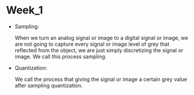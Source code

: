 # Week_1

- Sampling: 

    When we turn an analog signal or image to a digital signal or image, we are not going to capture every signal or image level of grey that reflected from the object, we are just simply discretizing the signal or image. We call this process sampling.

- Quantization:

    We call the process that giving the signal or image a certain grey value after sampling
    quantization.
